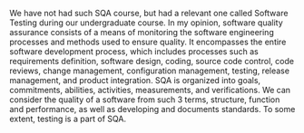 We have not had such SQA course, but had a relevant one called Software Testing during our undergraduate course. In my opinion, software quality assurance consists of a means of monitoring the software engineering processes and methods used to ensure quality. It encompasses the entire software development process, which includes processes such as requirements definition, software design, coding, source code control, code reviews, change management, configuration management, testing, release management, and product integration. SQA is organized into goals, commitments, abilities, activities, measurements, and verifications. We can consider the quality of a software from such 3 terms, structure, function and performance, as well as developing and documents standards. To some extent, testing is a part of SQA.

